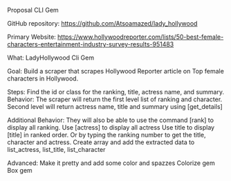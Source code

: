 Proposal CLI Gem

GitHub repository: https://github.com/Atsoamazed/lady_hollywood

Primary Website: https://www.hollywoodreporter.com/lists/50-best-female-characters-entertainment-industry-survey-results-951483

What: LadyHollywood Cli Gem

Goal: 
Build a scraper that scrapes Hollywood Reporter article on Top female characters in Hollywood.

Steps:
 Find the id or class for the ranking, title, actress name, and summary.
Behavior:
The scraper will return the first level  list of  ranking and character.
Second level will return  actress name,  title and summary using  [get_details]

Additional Behavior:
They will also be able to use the command [rank] to display all ranking.
Use [actress] to display all actress
Use title to display [title] in ranked order. 
 Or by typing the ranking number to get the title, character and actress.
Create array and add the extracted data to list_actress, list_title, list_character

Advanced: 
Make it pretty and add some color and spazzes
Colorize gem
Box gem

